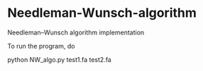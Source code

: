 # Needleman-Wunsch-algorithm
Needleman–Wunsch algorithm implementation

To run the program, do

python NW_algo.py test1.fa test2.fa
